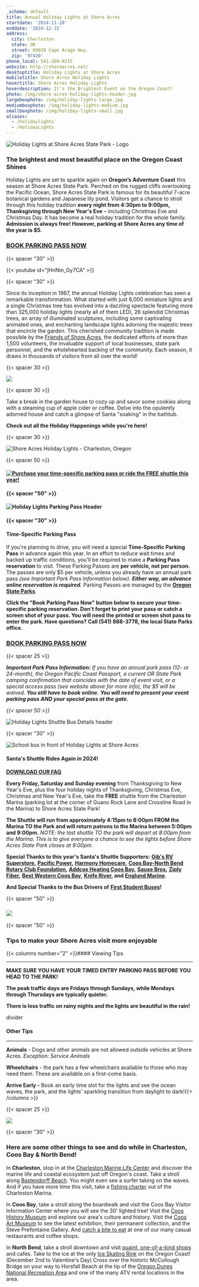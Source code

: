 ```yaml
---
_schema: default
title: Annual Holiday Lights at Shore Acres
startdate: '2024-11-28'
enddate: '2024-12-31'
address:
  city: Charleston
  state: OR
  street: 89039 Cape Arago Hwy.
  zip: '97420'
phone_local: 541-269-0215
website: http://shoreacres.net/
desktoptitle: Holiday Lights at Shore Acres
mobiletitle: Shore Acres Holiday Lights
hovertitle: Shore Acres Holiday Lights
hoverdescription: It's the Brightest Event on the Oregon Coast!
photo: /img/shore-acres-holiday-lights-header.jpg
largeboxphoto: /img/holiday-lights-large.jpg
mediumboxphoto: /img/holiday-lights-medium.jpg
smallboxphoto: /img/holiday-lights-small.jpg
aliases:
  - /holidaylights
  - /HolidayLights
---
```

![Holiday Lights at Shore Acres State Park - Logo](/img/holidaylights-logo-header-1.jpg)

### **The brightest and most beautiful place on the Oregon Coast Shines**

Holiday Lights are set to sparkle again on **Oregon’s Adventure Coast** this season at Shore Acres State Park. Perched on the rugged cliffs overlooking the Pacific Ocean, Shore Acres State Park is famous for its beautiful 7-acre botanical gardens and Japanese lily pond. Visitors get a chance to stroll through this holiday tradition **every night from 4:30pm to 9:00pm, Thanksgiving through New Year's Eve** – including Christmas Eve and Christmas Day. It has become a real holiday tradition for the whole family. **Admission is always free! However, parking at Shore Acres any time of the year is $5.**

### <a class="learn-more-anywhere-btn" target="_blank" href="https://oregonstateparks.reserveamerica.com/tourParkDetail.do?contractCode=OR&amp;parkId=402381">BOOK PARKING PASS NOW</a>

{{< spacer "30" >}}

{{< youtube id="jHnNm_Gy7CA" >}}

{{< spacer "30" >}}

Since its inception in 1987, the annual Holiday Lights celebration has seen a remarkable transformation. What started with just 6,000 miniature lights and a single Christmas tree has evolved into a dazzling spectacle featuring more than 325,000 holiday lights (nearly all of them LED), 26 splendid Christmas trees, an array of illuminated sculptures, including some captivating animated ones, and enchanting landscape lights adorning the majestic trees that encircle the garden. This cherished community tradition is made possible by the <a href="https://shoreacres.net/" target="_blank" rel="noopener">Friends of Shore Acres</a>, the dedicated efforts of more than 1,500 volunteers, the invaluable support of local businesses, state park personnel, and the wholehearted backing of the community. Each season, it draws in thousands of visitors from all over the world!

{{< spacer 30 >}}

![](/img/little-girl-frog-collage-695x322.jpg)

{{< spacer 30 >}}

Take a break in the garden house to cozy up and savor some cookies along with a steaming cup of apple cider or coffee. Delve into the opulently adorned house and catch a glimpse of Santa "soaking" in the bathtub.

**Check out all the Holiday Happenings while you're here!**

{{< spacer 30 >}}

![Shore Acres Holiday Lights - Charleston, Oregon](/img/holiday-lights-shore-acres-panoramic.jpg)

{{< spacer 50 >}}

#### [![Purchase your time-specific parking pass or ride the FREE shuttle this year!](/img/parking-pass-or-shuttle-1.png)](https://oregonstateparks.reserveamerica.com/tourParkDetail.do?contractCode=OR&amp;parkId=402381)

#### {{< spacer "50" >}}

#### ![Holiday Lights Parking Pass Header](/img/parking-pass-details-header.jpg)

#### {{< spacer "30" >}}

#### **Time-Specific Parking Pass**

If you're planning to drive, you will need a special **Time-Specific Parking Pass**&nbsp;in advance again this year. In an effort to reduce wait times and backed up traffic conditions, you'll be required to make a **Parking Pass reservation** to visit. These Parking Passes are **per vehicle, not per person**. The passes are only $5 per vehicle, unless you already have an annual park pass *(see Important Park Pass Information below)*. ***Either way, an advance online reservation is required.*** Parking Passes are managed by the <a href="https://oregonstateparks.reserveamerica.com/tourParkDetail.do?contractCode=OR&amp;parkId=402381" target="_blank" rel="noopener"><strong>Oregon State Parks</strong></a>.

**Click the "Book Parking Pass Now" button below to secure your time-specific parking reservation. Don't forget to print your pass or catch a screen shot of your pass. You will need the printed or screen shot pass to enter the park. Have questions? Call (541) 888-3778, the local State Parks office.**

### <a class="learn-more-anywhere-btn" target="_blank" href="https://oregonstateparks.reserveamerica.com/tourParkDetail.do?contractCode=OR&amp;parkId=402381">BOOK PARKING PASS NOW</a>

{{< spacer 25 >}}

***Important Park Pass Information:** If you have an annual park pass (12- or 24-month), the Oregon Pacific Coast Passport, a current OR State Park camping confirmation that coincides with the date of event visit, or a special access pass (see website above for more info), the $5 will be waived. **You still have to book online.**&nbsp;**You will need to present your event parking pass AND your special pass at the gate.***

*{{< spacer 50 >}}*

![Holiday Lights Shuttle Bus Details header](/img/shuttle-bus-info-hdr.jpg)

{{< spacer "30" >}}

![School bus in front of Holiday Lights at Shore Acres](/img/bus-shore-acres-2023-540x243.jpg "Santa's Shuttle, a FREE ride to Holiday Lights!")

#### Santa's Shuttle Rides Again in 2024!

[**DOWNLOAD OUR FAQ**](/HOLIDAY-LIGHTS-SHUTTLE-FAQ.pdf)

**Every Friday, Saturday and Sunday evening** from Thanksgiving to New Year's Eve, plus the four holiday nights of Thanksgiving, Christmas Eve, Christmas and New Year's Eve, take the **FREE** shuttle from the Charleston Marina (parking lot at the corner of Guano Rock Lane and Crossline Road in the Marina) to Shore Acres State Park!

**The Shuttle will run from approximately 4:15pm to 8:00pm FROM the Marina TO the Park and will return patrons to the Marina between 5:00pm and 9:00pm.** *NOTE: the last shuttle TO the park will depart at 8:00pm from the Marina. This is to give everyone a chance to see the lights before Shore Acres State Park closes at 9:00pm.*

**Special Thanks to this year's Santa's Shuttle Supporters:** <a href="https://www.gibsrvsuperstore.com/" target="_blank" rel="noopener"><strong>Gib's RV Superstore</strong></a>**,** <a href="https://www.pacificpower.net/" target="_blank" rel="noopener"><strong>Pacific Power</strong></a>**,** <a href="https://harmonyhomecareonline.com/" target="_blank" rel="noopener"><strong>Harmony Homecare</strong></a>**,** <a href="https://coosbaynorthbendrotary.org/rotary-coos-foundation/" target="_blank" rel="noopener"><strong>Coos Bay-North Bend Rotary Club Foundation</strong></a>**,** <a href="https://addcox.com/" target="_blank" rel="noopener"><strong>Addcox Heating Coos Bay</strong></a>**,** <a href="https://sause.com/locations/coos-bay/" target="_blank" rel="noopener"><strong>Sause Bros</strong></a>**,** <a href="https://ziplyfiber.com/new-fiber-locations/oregon/coosbay" target="_blank" rel="noopener"><strong>Ziply Fiber</strong></a>**,** <a href="https://www.bestwestern.com/en_US/book/hotels-in-coos-bay/best-western-holiday-hotel/propertyCode.38071.html" target="_blank" rel="noopener"><strong>Best Western Coos Bay</strong></a>**,** <a href="https://www.kniferiver.com/" target="_blank" rel="noopener"><strong>Knife River</strong></a>**, and** <a href="https://www.englundmarine.com/" target="_blank" rel="noopener"><strong>Englund Marine</strong></a>**.**

**And Special Thanks to the Bus Drivers of** <a href="https://firststudentinc.com/" target="_blank" rel="noopener"><strong>First Student Buses</strong></a>**!**

{{< spacer "50" >}}

### ![](/img/garden-house-holiday-lights-695x322.jpg)

{{< spacer "50" >}}

### Tips to make your Shore Acres visit more enjoyable

{{< columns number="2" >}}#### Viewing Tips

---

**MAKE SURE YOU HAVE YOUR TIMED ENTRY PARKING PASS BEFORE YOU HEAD TO THE PARK!**

**The peak traffic days are Fridays through Sundays, while Mondays through Thursdays are typically quieter.**

**There is less traffic on rainy nights and the lights are beautiful in the rain!**

divider

#### Other Tips

---

**Animals** - Dogs and other animals are not allowed outside vehicles at Shore Acres. *Exception: Service Animals*

**Wheelchairs** - the park has a few wheelchairs available to those who may need them. These are available on a first-come basis.

**Arrive Early -** Book an early time slot for the lights and see the ocean waves, the park, and the lights' sparkling transition from daylight to dark!{{< /columns >}}

{{< spacer 25 >}}

![](/img/holiday-happenings-button.jpg)

{{< spacer "30" >}}

### **Here are some other things to see and do while in Charleston, Coos Bay & North Bend!**

In **Charleston**, stop in at the [Charleston Marine Life Center](http://www.charlestonmarinelifecenter.com/) and discover the marine life and coastal ecosystem just off Oregon's coast. Take a stroll along [Bastendorff Beach](https://oregonsadventurecoast.com/blog/2017-08-29-spotlight-on-bastendorff-beach/). You might even see a surfer taking on the waves. And if you have more time this visit, take a [fishing charter](https://oregonsadventurecoast.com/tour-guides-and-charters/) out of the Charleston Marina.

In **Coos Bay**, take a stroll along the boardwalk and visit the Coos Bay Visitor Information Center where you will see the 30' lighted tree! Visit the [Coos History Museum](https://cooshistory.org/) and explore our area's culture and history. Visit the [Coos Art Museum](https://www.coosart.org/) to see the latest exhibition, their permanent collection, and the Steve Prefontaine Gallery. And [catch a bite to eat](https://oregonsadventurecoast.com/dining/) at one of our many casual restaurants and coffee shops.

In **North Bend**, take a stroll downtown and visit [quaint, one-of-a-kind shops](https://oregonsadventurecoast.com/shopping/) and cafes. Take to the ice at the only <a href="https://www.facebook.com/NorthBendIceSkatingRink" target="_blank" rel="noopener">Ice Skating Rink</a> on the Oregon Coast! (December 2nd to Valentine's Day) Cross over the historic McCullough Bridge on your way to Horsfall Beach at the tip of the [Oregon Dunes National Recreation Area](https://oregonsadventurecoast.com/untamed-dunes/) and one of the many ATV rental locations in the area.